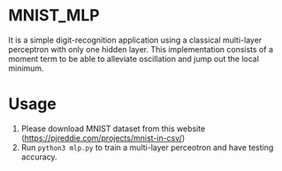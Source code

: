 # MNIST_MLP

It is a simple digit-recognition application using a classical multi-layer perceptron with only one hidden layer. This implementation consists of a moment term to be able to alleviate oscillation and jump out the local minimum.

# Usage
1. Please download MNIST dataset from this website (https://pjreddie.com/projects/mnist-in-csv/) </br>
2. Run ```python3 mlp.py``` to train a multi-layer perceotron and have testing accuracy.
